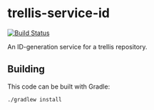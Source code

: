 # trellis-service-id

[![Build Status](https://travis-ci.org/acoburn/trellis-service-id.png?branch=master)](https://travis-ci.org/acoburn/trellis-service-id)

An ID-generation service for a trellis repository.

## Building

This code can be built with Gradle:

    ./gradlew install

